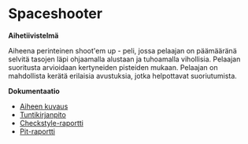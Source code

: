 # Spaceshooter
**Aihetiivistelmä**

Aiheena perinteinen shoot'em up - peli, jossa pelaajan on päämääränä selvitä tasojen läpi ohjaamalla alustaan ja tuhoamalla vihollisia. Pelaajan suoritusta arvioidaan kertyneiden pisteiden mukaan. Pelaajan on mahdollista  kerätä erilaisia avustuksia, jotka helpottavat suoriutumista.

**Dokumentaatio**

- [Aiheen kuvaus](dokumentointi/aiheenKuvausJaRakenne.md)
- [Tuntikirjanpito](dokumentointi/tuntikirjanpito.md)
- [Checkstyle-raportti](https://htmlpreview.github.io/?https://github.com/Sopulius/Spaceshooter/blob/master/dokumentointi/Checkstyle/site/checkstyle.html)
- [Pit-raportti](https://htmlpreview.github.io/?https://github.com/Sopulius/Spaceshooter/blob/master/dokumentointi/pit-reports/201604292325/index.html)
